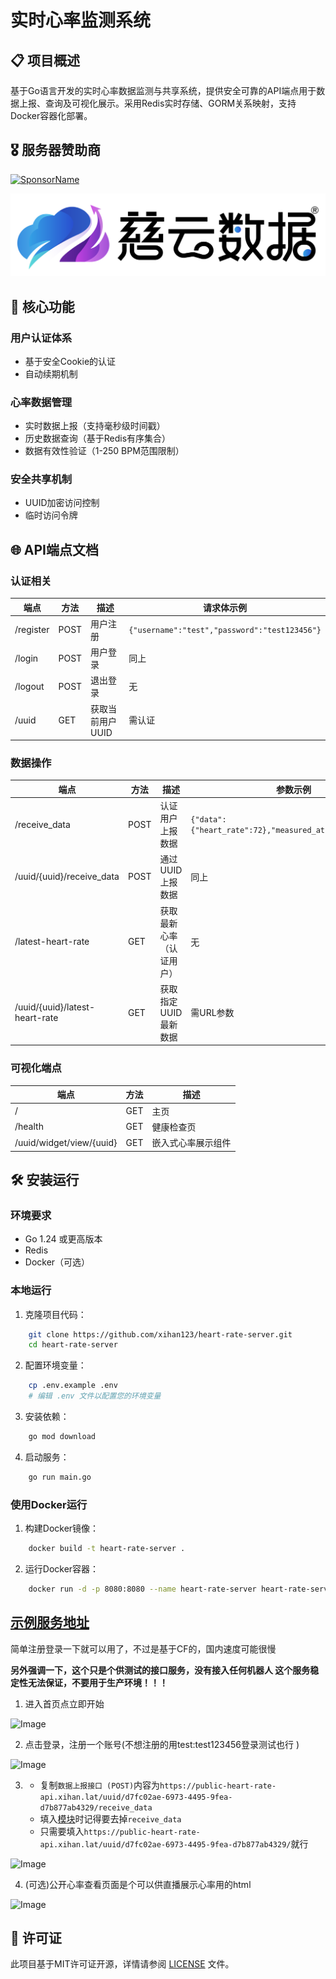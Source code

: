 # 实时心率监测系统

## 📋 项目概述

基于Go语言开发的实时心率数据监测与共享系统，提供安全可靠的API端点用于数据上报、查询及可视化展示。采用Redis实时存储、GORM关系映射，支持Docker容器化部署。

## 🎖️ 服务器赞助商

[![SponsorName](https://img.shields.io/badge/Powered_by-慈云数据-blue?style=for-the-badge&logo=aws)](https://www.zovps.com/)

![Image](/static/sponsors/ciyun.png)

## 🚀 核心功能

### 用户认证体系

* 基于安全Cookie的认证
* 自动续期机制

### 心率数据管理

* 实时数据上报（支持毫秒级时间戳）
* 历史数据查询（基于Redis有序集合）
* 数据有效性验证（1-250 BPM范围限制）

### 安全共享机制

* UUID加密访问控制
* 临时访问令牌

## 🌐 API端点文档

### 认证相关

| 端点        | 方法   | 描述         | 请求体示例                                         |
|-----------|------|------------|-----------------------------------------------|
| /register | POST | 用户注册       | `{"username":"test","password":"test123456"}` |
| /login    | POST | 用户登录       | 同上                                            |
| /logout   | POST | 退出登录       | 无                                             |
| /uuid     | GET  | 获取当前用户UUID | 需认证                                           |

### 数据操作

| 端点                             | 方法   | 描述           | 参数示例                                                     |
|--------------------------------|------|--------------|----------------------------------------------------------|
| /receive_data                  | POST | 认证用户上报数据     | `{"data":{"heart_rate":72},"measured_at":1711700000000}` |
| /uuid/{uuid}/receive_data      | POST | 通过UUID上报数据   | 同上                                                       |
| /latest-heart-rate             | GET  | 获取最新心率（认证用户） | 无                                                        |
| /uuid/{uuid}/latest-heart-rate | GET  | 获取指定UUID最新数据 | 需URL参数                                                   |

### 可视化端点

| 端点                       | 方法  | 描述        |
|--------------------------|-----|-----------|
| /                        | GET | 主页        |
| /health                  | GET | 健康检查页     |
| /uuid/widget/view/{uuid} | GET | 嵌入式心率展示组件 |

## 🛠️ 安装运行

### 环境要求

* Go 1.24 或更高版本
* Redis
* Docker（可选）

### 本地运行

1. 克隆项目代码：

```sh
    git clone https://github.com/xihan123/heart-rate-server.git
    cd heart-rate-server
```

2. 配置环境变量：

```sh
    cp .env.example .env
    # 编辑 .env 文件以配置您的环境变量
```

3. 安装依赖：

```sh
    go mod download
 ```

4. 启动服务：

```sh
    go run main.go
```

### 使用Docker运行

1. 构建Docker镜像：

```sh
    docker build -t heart-rate-server .
```

2. 运行Docker容器：

```sh
    docker run -d -p 8080:8080 --name heart-rate-server heart-rate-server
```

## [示例服务地址](https://public-heart-rate-api.xihan.lat/)

简单注册登录一下就可以用了，不过是基于CF的，国内速度可能很慢

**另外强调一下，这个只是个供测试的接口服务，没有接入任何机器人
这个服务稳定性无法保证，不要用于生产环境！！！**

1. 进入首页点立即开始

![Image](https://github.com/user-attachments/assets/985e63da-0919-4871-8008-7ee77d904305)

2. 点击登录，注册一个账号(不想注册的用test:test123456登录测试也行
)

![Image](https://github.com/user-attachments/assets/06b76b7c-03fb-4115-9681-8abc4908d1f2)

3. - 复制`数据上报接口 (POST)`内容为`https://public-heart-rate-api.xihan.lat/uuid/d7fc02ae-6973-4495-9fea-d7b877ab4329/receive_data`
    - 填入[模块](https://github.com/xihan123/HeartRateHook)时记得要去掉`receive_data`
    - 只需要填入`https://public-heart-rate-api.xihan.lat/uuid/d7fc02ae-6973-4495-9fea-d7b877ab4329/`就行

![Image](https://github.com/user-attachments/assets/7f178fce-1a28-4342-b9eb-e83b1c3c320a)

4. (可选)公开心率查看页面是个可以供直播展示心率用的html

![Image](https://github.com/user-attachments/assets/aaefdb14-baf6-425c-be75-0d9b9ffaaaeb)

## 📄 许可证

此项目基于MIT许可证开源，详情请参阅 [LICENSE](LICENSE) 文件。
